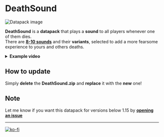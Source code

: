 # DeathSound

![Datapack image](https://github.com/El-Kavio/DeathSound/assets/140896938/2b94f1c7-2cc8-4c9c-9b7c-3bed467ed958)

**DeathSound** is a **datapack** that plays a **sound** to all players whenever one of them dies.<br>
There are **[8-10 sounds](. "Depends on the version you're using.")** and their **variants**, selected to add a more fearsome experience to yours and others deaths.

<details><summary><b>Example video</b></summary>
  
https://github.com/El-Kavio/DeathSound/assets/140896938/d3ca3724-9d15-4743-9222-a49732d3b66e

</details>

## How to update

Simply **delete** the **DeathSound.zip** and **replace** it with the **new** one!

## Note

Let me know if you want this datapack for versions below 1.15 by **<a href="https://github.com/El-Kavio/DeathSound/issues" target="_blank">opening an issue**

---

[![ko-fi](https://ko-fi.com/img/githubbutton_sm.svg)](https://ko-fi.com/kavio)
